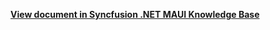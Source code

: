 **[View document in Syncfusion .NET MAUI Knowledge Base](https://www.syncfusion.com/kb/13181/how-to-maintain-only-one-group-in-the-expanded-state-in-net-maui-listview-sflistview)**
